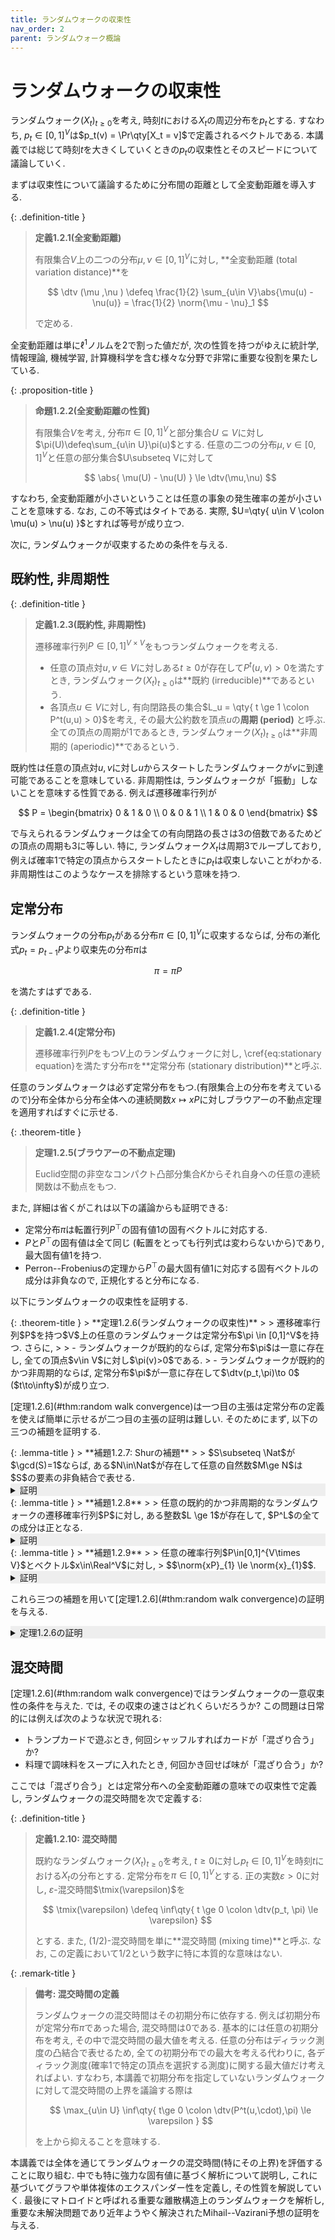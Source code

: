 ```yaml
---
title: ランダムウォークの収束性
nav_order: 2
parent: ランダムウォーク概論
---
```

# ランダムウォークの収束性

ランダムウォーク$(X_t)_{t\ge 0}$を考え, 時刻$t$における$X_t$の周辺分布を$p_t$とする. すなわち, $p_t \in [0,1]^V$は$p_t(v) = \Pr\qty[X_t = v]$で定義されるベクトルである. 本講義では総じて時刻$t$を大きくしていくときの$p_t$の収束性とそのスピードについて議論していく.

まずは収束性について議論するために分布間の距離として全変動距離を導入する.

{: .definition-title }
> **定義1.2.1(全変動距離)**
>
>有限集合$V$上の二つの分布$\mu,\nu \in[0,1]^V$に対し, **全変動距離 (total variation distance)**を
>
> $$
\dtv (\mu ,\nu ) \defeq \frac{1}{2} \sum_{u\in V}\abs{\mu(u) - \nu(u)} = \frac{1}{2} \norm{\mu - \nu}_1
> $$
>
> で定める.

全変動距離は単に$\ell^1$ノルムを$2$で割った値だが, 次の性質を持つがゆえに統計学, 情報理論, 機械学習, 計算機科学を含む様々な分野で非常に重要な役割を果たしている.

{: .proposition-title }
> **命題1.2.2(全変動距離の性質)**
>
> 有限集合$V$を考え, 分布$\pi\in[0,1]^V$と部分集合$U\subseteq V$に対し$\pi(U)\defeq\sum_{u\in U}\pi(u)$とする. 任意の二つの分布$\mu,\nu\in[0,1]^V$と任意の部分集合$U\subseteq Vに対して
>
> $$
\abs{ \mu(U) - \nu(U) } \le \dtv(\mu,\nu)
> $$

すなわち, 全変動距離が小さいということは任意の事象の発生確率の差が小さいことを意味する. なお, この不等式はタイトである. 実際, $U=\qty{ u\in V \colon \mu(u) > \nu(u) }$とすれば等号が成り立つ.

次に, ランダムウォークが収束するための条件を与える.

## 既約性, 非周期性

{: .definition-title }
> **定義1.2.3(既約性, 非周期性)**
>
> 遷移確率行列$P \in [0,1]^{V\times V}$をもつランダムウォークを考える.
> 
> - 任意の頂点対$u,v\in V$に対しある$t \ge 0$が存在して$P^t(u,v)>0$を満たすとき, ランダムウォーク$(X_t)_{t\ge 0}$は**既約 (irreducible)**であるという.
> - 各頂点$u\in V$に対し, 有向閉路長の集合$L_u = \qty{ t \ge 1 \colon P^t(u,u) > 0}$を考え, その最大公約数を頂点$u$の**周期 (period)** と呼ぶ. 全ての頂点の周期が$1$であるとき, ランダムウォーク$(X_t)_{t\ge 0}$は**非周期的 (aperiodic)**であるという.

既約性は任意の頂点対$u,v$に対し$u$からスタートしたランダムウォークが$v$に到達可能であることを意味している.
非周期性は, ランダムウォークが「振動」しないことを意味する性質である. 例えば遷移確率行列が

$$
P = \begin{bmatrix}
0 & 1 & 0 \\
0 & 0 & 1 \\
1 & 0 & 0
\end{bmatrix}
$$

で与えられるランダムウォークは全ての有向閉路の長さは$3$の倍数であるためどの頂点の周期も$3$に等しい. 特に, ランダムウォーク$X_t$は周期$3$でループしており, 例えば確率$1$で特定の頂点からスタートしたときに$p_t$は収束しないことがわかる. 非周期性はこのようなケースを排除するという意味を持つ.

## 定常分布

ランダムウォークの分布$p_t$がある分布$\pi\in[0,1]^V$に収束するならば, 分布の漸化式$p_t = p_{t-1}P$より収束先の分布$\pi$は

$$
\pi = \pi P \label{eq:stationary equation}
$$

を満たすはずである.

{: .definition-title }
> **定義1.2.4(定常分布)**
>
>遷移確率行列$P$をもつ$V$上のランダムウォークに対し, \cref{eq:stationary equation}を満たす分布$\pi$を**定常分布 (stationary distribution)**と呼ぶ.

任意のランダムウォークは必ず定常分布をもつ.(有限集合上の分布を考えているので)分布全体から分布全体への連続関数$x \mapsto xP$に対しブラウアーの不動点定理を適用すればすぐに示せる.

{: .theorem-title }
> **定理1.2.5(ブラウアーの不動点定理)**
>
> Euclid空間の非空なコンパクト凸部分集合$K$からそれ自身への任意の連続関数は不動点をもつ.

また, 詳細は省くがこれは以下の議論からも証明できる:

- 定常分布$\pi$は転置行列$P^{\top}$の固有値$1$の固有ベクトルに対応する.
- $P$と$P^\top$の固有値は全て同じ (転置をとっても行列式は変わらないから)であり, 最大固有値$1$を持つ.
- Perron--Frobeniusの定理から$P^\top$の最大固有値$1$に対応する固有ベクトルの成分は非負なので, 正規化すると分布になる.

以下にランダムウォークの収束性を証明する.

<div id="thm:random walk convergence" markdown="1">
{: .theorem-title }
> **定理1.2.6(ランダムウォークの収束性)**
>
> 遷移確率行列$P$を持つ$V$上の任意のランダムウォークは定常分布$\pi \in [0,1]^V$を持つ. さらに,
>
> - ランダムウォークが既約的ならば, 定常分布$\pi$は一意に存在し, 全ての頂点$v\in V$に対し$\pi(v)>0$である.
> - ランダムウォークが既約的かつ非周期的ならば, 定常分布$\pi$が一意に存在して$\dtv(p_t,\pi)\to 0$ ($t\to\infty$)が成り立つ.
</div>

[定理1.2.6](#thm:random walk convergence)は一つ目の主張は定常分布の定義を使えば簡単に示せるが二つ目の主張の証明は難しい. そのためにまず, 以下の三つの補題を証明する.

<div id="lem:Schur lemma" markdown="1">
{: .lemma-title }
> **補題1.2.7: Shurの補題**
>
> $S\subseteq \Nat$が$\gcd(S)=1$ならば, ある$N\in\Nat$が存在して任意の自然数$M\ge N$は$S$の要素の非負結合で表せる.
</div>
<details markdown="1" style="background-color: #eee;">
<summary style="display: list-item">証明</summary>
  
一般性を失わず$S$は有限集合としてよい. 実際, $S_n = S \cap \set{1,\dots,n\}$とすると$\gcd(S_n)$は$n$を大きくしていくにつれて減少していくが, 減少する回数は有限回なので, 十分大きな$n$に対して$\gcd(S_n)=1$となる. このとき, $S$の代わりに$S_n$を考えればよい.

簡単のため$\abs{S}=3$で証明する (一般の$S$の場合も同様に証明できる). $S=\set{a,b,c}$とすると, $\gcd(a,b,c)=1$より, 任意の$M\in\Nat$に対しある整数$x,y,z\in \Int$が存在して$ax+by+cz=M$を満たす. このような$x,y,z$は一意ではなく, $i+j+k=0$を満たす任意の$i,j,k\in\Int$に対して

$$
a(x+ibc) + b(y+jac) + c(z+kab) = M
$$

である. ここで, $i,j\in\Int$は任意に決めてよいので, $0\le x+ibc < bc, 0\le y+jac < ac$とできる. このときもしも$M\ge 2abc$ならば

$$
c(z+kab) = M - a(x+ibc) - b(y+jac) > M - 2abc \ge 0
$$

なので, $z+kab \ge 0$であり, 確かに$M$は$a,b,c$の非負結合で表せた.

</details>

<div id="lem:P bekijou" markdown="1">
{: .lemma-title }
> **補題1.2.8**
>
> 任意の既約的かつ非周期的なランダムウォークの遷移確率行列$P$に対し, ある整数$L \ge 1$が存在して, $P^L$の全ての成分は正となる.
</div>

<details markdown="1" style="background-color: #eee;">
<summary style="display: list-item">証明</summary>
  遷移確率行列 $P$ に対し有向グラフ $\vG=(V,\vec{E})$ を, $P(u,v)>0$ のときかつその時に限り有向辺 $(u,v)$ を追加して得られる有向グラフとする.$P^L(u,v)$ は, $u$ から開始したランダムウォークがちょうど $L$ 回の遷移の後に $v$ にいる確率である.この値が正であるということは, $\vG$ 上で $u$ から $v$ への長さちょうど $L$ の有向路が存在することを意味する.

  頂点 $w\in V$ を任意に固定し, $S\subseteq \Nat$ を $S = \set{i\ge 0\colon P^i(w,w)>0}$ とする.非周期性より $\gcd(S)=1$ である.この集合 $S$ に対し[補題1.2.7](#lem:Schur lemma)により存在性が保証される自然数 $N\in\Nat$ を考える.すると, 任意の $M\ge N$ に対して $\vG$ は $w$ を通る長さ $M$ の有向閉路をもつ (つまり $P^M(w,w)>0$).

  $L=2|V|+N$ が主張を満たすことを示す.すなわち, 任意の $u,v\in V$ に対し, $\vG$ は $u$ から $v$ への長さ $L$ の有向路を含むことを示す.既約性の仮定より $\vG$ は途中で $w$ を経由する長さ $\ell \le 2|V|$ の $uv$-有向路 $p$ を持つ.この有向路 $p$ に沿って $u$ から $w$ に進み, そこから長さ $L - \ell \ge N$ の閉路に沿って進み, さらに再び $p$ に沿って $w$ から $v$ に進む有向路を考えると, その長さはちょうど $L$ であり, すなわち $P^L(u,v)>0$ を意味する.
</details>
<div id="lem:ellone norm" markdown="1">
{: .lemma-title }
> **補題1.2.9**
>
> 任意の確率行列$P\in[0,1]^{V\times V}$とベクトル$x\in\Real^V$に対し,
> $$\norm{xP}_{1} \le \norm{x}_{1}$$.
</div>

<details markdown="1" style="background-color: #eee;">
<summary style="display: list-item">証明</summary>
  任意の$u\in V$に対し

  $$
  \begin{align*}
    \norm{xP}_1 &= \sum_{u\in V} \abs{(xP)(u)} \\
    &= \sum_{u\in V} \abs{ \sum_{v\in V} x(v) P(v,u) } \\
    &\le \sum_{u,v\in V}\abs{x(v)}\cdot P(v,u) \\
    &= \sum_{v\in V}\abs{x(v)}\cdot \sum_{u\in V}P(v,u) \\
    &= \norm{x}_1.
  \end{align*}
  $$

</details>

これら三つの補題を用いて[定理1.2.6](#thm:random walk convergence)の証明を与える.

<details markdown="1" style="background-color: #eee;">
<summary style="display: list-item">定理1.2.6の証明</summary>

一つ目の主張を示す.
$P$が既約として, 定常分布の一つを$\pi \in [0,1]^V$とし,
ある頂点$u\in V$に対し$\pi(u)=0$が成り立つとする.
$\pi$は分布なのである$v\in V$に対し$\pi(v)>0$となる.
既約性より, この$v$に対してある$\ell\in\Nat$が存在して$P^\ell(u,v)>0$となる.
$\pi =\pi P^\ell$より,

$$
  0 = \pi(u) = \sum_{w\in V}\pi(w)P^\ell(w,u) \ge \pi(v)P^\ell(v,u)>0
$$

となり矛盾を得る.

二つ目の主張を示す.$P$は非周期的なので
[補題1.2.8](#lem:P bekijou)より, ある$L\ge 1$に対して$Q\defeq P^L$の全ての成分は正である.従って, ある$0<\delta<1$, 全成分が$1/\abs{V}$の確率行列$J$, 適当な確率行列$R$を用いて

$$
Q = \delta J + (1-\delta)R
$$

と表せる.まず定常分布の一意性を示す.二つの相異なる定常分布$\pi,\pi'$が存在すると仮定すると

$$
\norm{\pi - \pi'}_1 = \norm{\pi Q -  \pi' Q}_1 = (1-\delta)\norm{(\pi - \pi')R}_1 \le  (1-\delta)\norm{\pi - \pi'}_1
$$

となる.
ここで, 最後の不等号で[補題1.2.9](#lem:ellone norm)を用いた.
これは$\norm{\pi - \pi'}_1>0$に矛盾する.以上より一意性が示された.

次に収束性を示す.$\allone$に直交する任意のベクトルに対し$xQ^t$を考える.まず, $t=1$のときは$xQ = (1-\delta) xR$となり, このベクトルもまた$\allone$に直交している.実際, $\inprod{xR,\allone} = x^\top R \allone = x^\top \allone = 0$である.このことから$t=2$のときは$xQ^2 = (1-\delta)xR \cdot (\delta J + (1-\delta) R) =(1-\delta)^2 xR^2$を得る.これを繰り返していくと, 一般の$t$に対して$xQ^t = (1-\delta)^txR^t$を得る.初期分布$p_0\in[0,1]^V$に対し, $x\defeq p_0 - \pi$は$\allone$に直交するので

$$
\begin{align*}
\norm{p_t - \pi}_{1} &= \norm{(p_0-\pi)P^t}_{1} \\
&\le \norm{xQ^{\floor{t/L}}}_{1} & & \text{$\because$補題1.2.9}\\
&= (1-\delta)^{\floor{t/L}}\cdot \norm{x R^{\floor{t/L}}}_1 \\
& \le (1-\delta)^{\floor{t/L}} \norm{x}_{1} & & \text{$\because$補題1.2.9} \\
& \to 0
\end{align*}
$$

を得る.
よって, 確かにランダムウォークの分布$(p_t)$は定常分布$\pi$に収束する.

</details>

## 混交時間

[定理1.2.6](#thm:random walk convergence)ではランダムウォークの一意収束性の条件を与えた. では, その収束の速さはどれくらいだろうか? この問題は日常的には例えば次のような状況で現れる:

- トランプカードで遊ぶとき, 何回シャッフルすればカードが「混ざり合う」か?
- 料理で調味料をスープに入れたとき, 何回かき回せば味が「混ざり合う」か?

ここでは「混ざり合う」とは定常分布への全変動距離の意味での収束性で定義し, ランダムウォークの混交時間を次で定義する:

{: .definition-title }
> **定義1.2.10: 混交時間**
>
> 既約なランダムウォーク$(X_t)_{t\ge 0}$を考え, $t\ge 0$に対し$p_t \in [0,1]^V$を時刻$t$における$X_t$の分布とする. 定常分布を$\pi \in [0,1]^V$とする. 正の実数$\varepsilon > 0$に対し, $\varepsilon$-混交時間$\tmix(\varepsilon)$を
>
> $$
\tmix(\varepsilon) \defeq \inf\qty{ t \ge 0 \colon \dtv(p_t, \pi) \le \varepsilon}
> $$
>
> とする. また, $(1/2)$-混交時間を単に**混交時間 (mixing time)**と呼ぶ. なお, この定義において$1/2$という数字に特に本質的な意味はない.

{: .remark-title }
> **備考: 混交時間の定義**
>
> ランダムウォークの混交時間はその初期分布に依存する. 例えば初期分布が定常分布$\pi$であった場合, 混交時間は$0$である. 基本的には任意の初期分布を考え, その中で混交時間の最大値を考える. 任意の分布はディラック測度の凸結合で表せるため, 全ての初期分布での最大を考える代わりに, 各ディラック測度(確率$1$で特定の頂点を選択する測度)に関する最大値だけ考えればよい. すなわち, 本講義で初期分布を指定していないランダムウォークに対して混交時間の上界を議論する際は
>
> $$
\max_{u\in U} \inf\qty{ t\ge 0 \colon \dtv(P^t(u,\cdot),\pi) \le \varepsilon }
> $$
>
> を上から抑えることを意味する.

本講義では全体を通じてランダムウォークの混交時間(特にその上界)を評価することに取り組む. 中でも特に強力な固有値に基づく解析について説明し, これに基づいてグラフや単体複体のエクスパンダー性を定義し, その性質を解説していく. 最後にマトロイドと呼ばれる重要な離散構造上のランダムウォークを解析し, 重要な未解決問題であり近年ようやく解決されたMihail--Vazirani予想の証明を与える.
